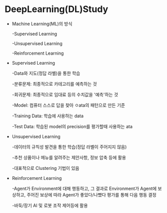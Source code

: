 # DeepLearning(DL)Study

- Machine Learning(ML)의 방식

  -Supervised Learning

  -Unsupervised Learning

  -Reinforcement Learning

- Supervised Learning

  -Data와 지도(정답 라벨)을 통한 학습

  -분류문제: 최종적으로 카테고리를 예측하는 것

  -회귀문제: 최종적으로 임대료 등의 수치값을 '예측'하는 것
  
  -Model: 컴퓨터 스스로 답을 찾아 ㅇata의 패턴으로 만든 기준
  
  -Training Data: 학습에 사용하는 data
  
  -Test Data: 학습된 model의 precision를 평가할때 사용하는 ata

- Unsupervised Learning

  -데이터의 규칙성 발견을 통한 학습(정답 라벨이 주어지지 않음)

  -추천 상품이나 메뉴를 알려주는 제안사항, 정보 압축 등에 활용

  -대표적으로 Clustering 기법이 있음

- Reinforcement Learning

  -Agent가 Environment에 대해 행동하고, 그 결과로 Environment가 Agent에 보상하고, 주어진 보상에 따라 Agent가 좋았다/나빴다 평가를 통해 다음 행동 결정

  -바둑/장기 AI 및 로봇 조작 제어등에 활용

